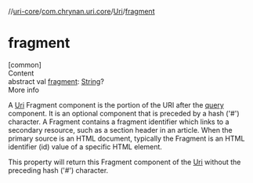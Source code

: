 //[uri-core](../../../index.md)/[com.chrynan.uri.core](../index.md)/[Uri](index.md)/[fragment](fragment.md)



# fragment  
[common]  
Content  
abstract val [fragment](fragment.md): [String](https://kotlinlang.org/api/latest/jvm/stdlib/kotlin/-string/index.html)?  
More info  


A [Uri](index.md) Fragment component is the portion of the URI after the [query](query.md) component. It is an optional component that is preceded by a hash ('#') character. A Fragment contains a fragment identifier which links to a secondary resource, such as a section header in an article. When the primary source is an HTML document, typically the Fragment is an HTML identifier (id) value of a specific HTML element.



This property will return this Fragment component of the [Uri](index.md) without the preceding hash ('#') character.

  



